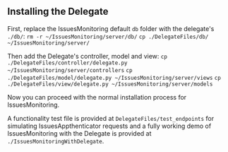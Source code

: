 ## Installing the Delegate

First, replace the IssuesMonitoring default `db` folder with the delegate's `./db/`:
`rm -r ~/IssuesMonitoring/server/db/`
`cp ./DelegateFiles/db/ ~/IssuesMonitoring/server/`

Then add the Delegate's controller, model and view:
`cp ./DelegateFiles/controller/delegate.py ~/IssuesMonitoring/server/controllers`
`cp ./DelegateFiles/model/delegate.py ~/IssuesMonitoring/server/views`
`cp ./DelegateFiles/view/delegate.py ~/IssuesMonitoring/server/models`

Now you can proceed with the normal installation process for IssuesMonitoring.

A functionality test file is provided at `DelegateFiles/test_endpoints` for simulating IssuesAppthenticator requests and a fully working demo of IssuesMonitoring with the Delegate is provided at `./IssuesMonitoringWithDelegate`. 
